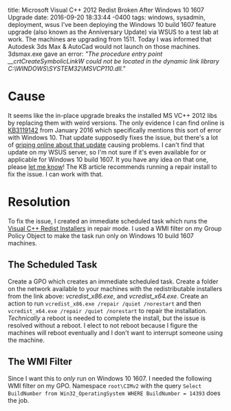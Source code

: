 title: Microsoft Visual C++ 2012 Redist Broken After Windows 10 1607 Upgrade
date: 2016-09-20 18:33:44 -0400
tags: windows, sysadmin, deployment, wsus
I've been deploying the Windows 10 build 1607 feature upgrade (also known as the Anniversary Update) via WSUS to a test lab at work. The machines are upgrading from 1511. Today I was informed that Autodesk 3ds Max & AutoCad would not launch on those machines. 3dsmax.exe gave an error: *"The procedure entry point __crtCreateSymbolicLinkW could not be located in the dynamic link library C:\WINDOWS\SYSTEM32\MSVCP110.dll."* 

<!-- more -->

# Cause

It seems like the in-place upgrade breaks the installed MS VC++ 2012 libs by replacing them with weird versions. The only evidence I can find online is [KB3119142](https://support.microsoft.com/en-us/kb/3119142 "Update for Microsoft Visual C++ 2012 Update 4 Redistributable Package") from January 2016 which specifically mentions this sort of error with Windows 10. That update supposedly fixes the issue, but there's a lot of [griping online about that update](http://news.softpedia.com/news/microsoft-acknowledges-kb3119142-update-repeated-install-issues-provides-fix-501036.shtml "Microsoft Acknowledges KB3119142 Update Repeated Install Issues, Provides Fix") causing problems. I can't find that update on my WSUS server, so I'm not sure if it's even available for or applicable for Windows 10 build 1607. It you have any idea on that one, please [let me know](mailto:web@brashear.me)! The KB article recommends running a repair install to fix the issue. I can work with that.

# Resolution

To fix the issue, I created an immediate scheduled task which runs the [Visual C++ Redist Installers](https://www.microsoft.com/en-us/download/details.aspx?id=30679 "Visual C++ Redistributable for Visual Studio 2012 Update 4") in repair mode. I used a WMI filter on my Group Policy Object to make the task run only on Windows 10 build 1607 machines.

## The Scheduled Task

Create a GPO which creates an immediate scheduled task. Create a folder on the network available to your machines with the redistributable installers from the link above: *vcredist_x86.exe*, and *vcredist_x64.exe*. Create an action to run ``vcredist_x86.exe /repair /quiet /norestart`` and then ``vcredist_x64.exe /repair /quiet /norestart`` to repair the installation. *Technically* a reboot is needed to complete the install, but the issue is resolved without a reboot. I elect to not reboot because I figure the machines will reboot eventually and I don't want to interrupt someone using the machine.

## The WMI Filter

Since I want this to *only* run on Windows 10 1607. I needed the following WMI filter on my GPO. Namespace ``root\CIMv2`` with the query ``Select BuildNumber from Win32_OperatingSystem WHERE BuildNumber = 14393`` does the job.
